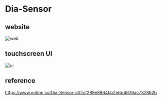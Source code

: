 # Dia-Sensor

## website
![web](https://user-images.githubusercontent.com/35889113/203201623-4ed81dab-656f-48ac-b4d9-65bce18d5a44.png)

## touchscreen UI
![ui](https://user-images.githubusercontent.com/35889113/203201647-0305cb3c-38bf-4b50-8b60-d92e3a5fde19.png)

## reference
https://www.notion.so/Dia-Sensor-a02cf289e8964bb2b6d4626ac732892b
